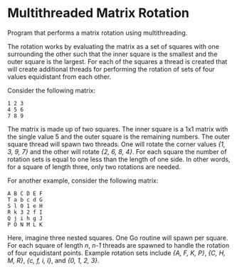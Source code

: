 # Multithreaded Matrix Rotation

Program that performs a matrix rotation using multithreading.

The rotation works by evaluating the matrix as a set of squares with one
surrounding the other such that the inner square is the smallest and the outer
square is the largest. For each of the squares a thread is created that will
create additional threads for performing the rotation of sets of four values
equidistant from each other.

Consider the following matrix:

```text
1 2 3
4 5 6
7 8 9
```

The matrix is made up of two squares. The inner square is a 1x1 matrix with the
single value 5 and the outer square is the remaining numbers. The outer square
thread will spawn two threads. One will rotate the corner values *{1, 3, 9, 7}*
and the other will rotate *{2, 6, 8, 4}*. For each square the number of rotation
sets is equal to one less than the length of one side. In other words, for a
square of length three, only two rotations are needed.

For another example, consider the following matrix:

```text
A B C D E F
T a b c d G
S l 0 1 e H
R k 3 2 f I
Q j i h g J
P O N M L K
```

Here, imagine three nested squares. One Go routine will spawn per square. For
each square of length *n*, *n-1* threads are spawned to handle the rotation of
four equidistant points. Example rotation sets include *{A, F, K, P}*, *{C, H,
M, R}*, *{c, f, i, l}*, and *{0, 1, 2, 3}*.

